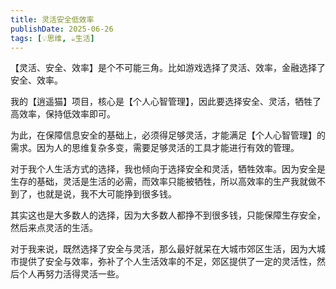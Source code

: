 ```yaml
---
title: 灵活安全低效率
publishDate: 2025-06-26
tags: [💡思维, ☕生活]
---
```


【灵活、安全、效率】是个不可能三角。比如游戏选择了灵活、效率，金融选择了安全、效率。

我的【逍遥猫】项目，核心是【个人心智管理】，因此要选择安全、灵活，牺牲了高效率，保持低效率即可。

为此，在保障信息安全的基础上，必须得足够灵活，才能满足【个人心智管理】的需求。因为人的思维复杂多变，需要足够灵活的工具才能进行有效的管理。

对于我个人生活方式的选择，我也倾向于选择安全和灵活，牺牲效率。因为安全是生存的基础，灵活是生活的必需，而效率只能被牺牲，所以高效率的生产我就做不到了，也就是说，我不大可能挣到很多钱。

其实这也是大多数人的选择，因为大多数人都挣不到很多钱，只能保障生存安全，然后来点灵活的生活。

对于我来说，既然选择了安全与灵活，那么最好就呆在大城市郊区生活，因为大城市提供了安全与效率，弥补了个人生活效率的不足，郊区提供了一定的灵活性，然后个人再努力活得灵活一些。

